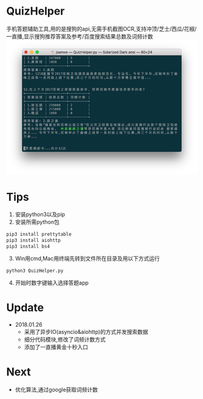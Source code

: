 # QuizHelper
手机答题辅助工具,用的是搜狗的api,无需手机截图OCR,支持冲顶/芝士/西瓜/花椒/一直播,显示搜狗推荐答案及参考/百度搜索结果总数及词频计数
![Screenshots](https://github.com/joanwe/QuizHelper/blob/master/Screenshots.png)
# Tips
1. 安装python3以及pip
2. 安装所需python包

```
pip3 install prettytable  
pip3 install aiohttp
pip3 install bs4
```
3. Win用cmd,Mac用终端先转到文件所在目录及用以下方式运行
```
python3 QuizHelper.py
```
4. 开始时数字键输入选择答题app
# Update
* 2018.01.26
  - 采用了异步IO(asyncio&aiohttp)的方式并发搜索数据
  - 细分代码模块,修改了词频计数方式
  - 添加了一直播黄金十秒入口

# Next

- 优化算法,通过google获取词频计数

